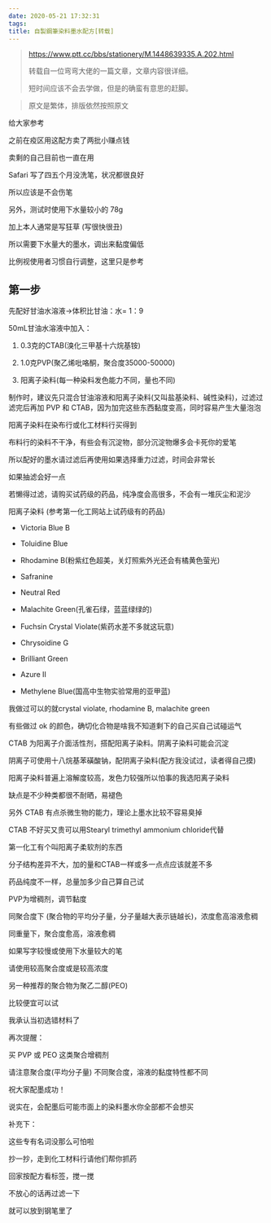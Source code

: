 ```yaml
---
date: 2020-05-21 17:32:31
tags:
title: 自製鋼筆染料墨水配方[转载]
---
```


> https://www.ptt.cc/bbs/stationery/M.1448639335.A.202.html
>
> 转载自一位弯弯大佬的一篇文章，文章内容很详细。
>
> 短时间应该不会去学做，但是的确蛮有意思的赶脚。



> 原文是繁体，排版依然按照原文



给大家参考

之前在疫区用这配方卖了两批小赚点钱

卖剩的自己目前也一直在用

Safari 写了四五个月没洗笔，状况都很良好

所以应该是不会伤笔



另外，测试时使用下水量较小的 78g

 加上本人通常是写狂草 (写很快很丑) 

所以需要下水量大的墨水，调出来黏度偏低

比例视使用者习惯自行调整，这里只是参考



## 第一步

先配好甘油水溶液→体积比甘油：水= 1：9

50mL甘油水溶液中加入：

1. 0.3克的CTAB(溴化三甲基十六烷基铵)

2. 1.0克PVP(聚乙烯吡咯酮，聚合度35000-50000) 

3. 阳离子染料(每一种染料发色能力不同，量也不同)  


制作时，建议先只混合甘油溶液和阳离子染料(又叫盐基染料、碱性染料)，过滤过滤完后再加 PVP 和 CTAB，因为加完这些东西黏度变高，同时容易产生大量泡泡

阳离子染料在染布行或化工材料行买得到

布料行的染料不干净，有些会有沉淀物，部分沉淀物爆多会卡死你的爱笔

所以配好的墨水请过滤后再使用如果选择重力过滤，时间会非常长

如果抽滤会好一点

若懒得过滤，请购买试药级的药品，纯净度会高很多，不会有一堆灰尘和泥沙

阳离子染料 (参考第一化工网站上试药级有的药品)

- Victoria Blue B

- Toluidine Blue

- Rhodamine B(粉紫红色超美，关灯照紫外光还会有橘黄色萤光)

- Safranine

- Neutral Red

- Malachite Green(孔雀石绿，蓝蓝绿绿的)

- Fuchsin Crystal Violate(紫药水差不多就这玩意)

- Chrysoidine G

- Brilliant Green

- Azure II

- Methylene Blue(国高中生物实验常用的亚甲蓝)

我做过可以的就crystal violate, rhodamine B, malachite green

有些做过 ok 的颜色，确切化合物是啥我不知道剩下的自己买自己试碰运气

CTAB 为阳离子介面活性剂，搭配阳离子染料。阴离子染料可能会沉淀

阴离子可使用十八烷基苯磺酸钠，配阴离子染料(配方我没试过，读者得自己摸)

 阳离子染料普遍上溶解度较高，发色力较强所以怕事的我选阳离子染料

缺点是不少种类都很不耐晒，易褪色

另外 CTAB 有点杀微生物的能力，理论上墨水比较不容易臭掉

CTAB 不好买又贵可以用Stearyl trimethyl ammonium chloride代替

第一化工有个叫阳离子柔软剂的东西

分子结构差异不大，加的量和CTAB一样或多一点点应该就差不多

药品纯度不一样，总量加多少自己算自己试



PVP为增稠剂，调节黏度

同聚合度下 (聚合物的平均分子量，分子量越大表示链越长)，浓度愈高溶液愈稠

同重量下，聚合度愈高，溶液愈稠

如果写字较慢或使用下水量较大的笔

请使用较高聚合度或是较高浓度



另一种推荐的聚合物为聚乙二醇(PEO)

 比较便宜可以试

我承认当初选错材料了



再次提醒：

买 PVP 或 PEO 这类聚合增稠剂

请注意聚合度(平均分子量) 不同聚合度，溶液的黏度特性都不同

祝大家配墨成功！ 

说实在，会配墨后可能市面上的染料墨水你全部都不会想买



补充下： 

这些专有名词没那么可怕啦

抄一抄，走到化工材料行请他们帮你抓药

回家按配方看标签，搅一搅

不放心的话再过滤一下

就可以放到钢笔里了